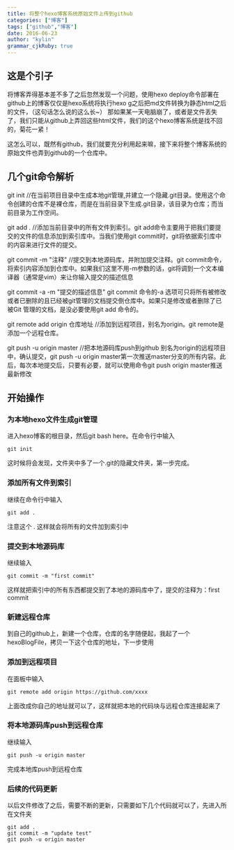```yaml
---
title: 将整个hexo博客系统原始文件上传到github
categories: ["博客"]
tags: ["github","博客"]
date: 2016-06-23
author: "kylin"
grammar_cjkRuby: true
---
```

## 这是个引子
将博客弄得基本差不多了之后忽然发现一个问题，使用hexo deploy命令部署在github上的博客仅仅是hexo系统将执行hexo g之后把md文件转换为静态html之后的文件，（这句话怎么说的这么长~） 那如果某一天电脑崩了，或者是文件丢失了，我们只能从github上弄回这些html文件，我们的这个hexo博客系统是找不回的，菊花一紧！
<!--more-->

这怎么可以，既然有github，我们就要充分利用起来嘛，接下来将整个博客系统的原始文件也弄到github的一个仓库中。

## 几个git命令解析
git init //在当前项目目录中生成本地git管理,并建立一个隐藏.git目录。使用这个命令创建的仓库不是裸仓库，而是在当前目录下生成.git目录，该目录为仓库；而当前目录为工作空间。

git add . //添加当前目录中的所有文件到索引。git add命令主要用于把我们要提交的文件的信息添加到索引库中。当我们使用git commit时，git将依据索引库中的内容来进行文件的提交。

git commit -m "注释" //提交到本地源码库，并附加提交注释。git commit命令，将索引内容添加到仓库中。如果我们这里不用-m参数的话，git将调到一个文本编译器（通常是vim）来让你输入提交的描述信息

git commit -a -m "提交的描述信息"
git commit 命令的-a 选项可只将所有被修改或者已删除的且已经被git管理的文档提交倒仓库中。如果只是修改或者删除了已被Git 管理的文档，是没必要使用git add 命令的。

git remote add origin 仓库地址 //添加到远程项目，别名为origin。git remote是添加一个远程仓库。

git push -u origin master //把本地源码库push到github 别名为origin的远程项目中，确认提交，git push -u origin master第一次推送master分支的所有内容。此后，每次本地提交后，只要有必要，就可以使用命令git push origin master推送最新修改

## 开始操作
### 为本地hexo文件生成git管理

进入hexo博客的根目录，然后git bash here。在命令行中输入

	git init
这时候将会发现，文件夹中多了一个.git的隐藏文件夹，第一步完成。

### 添加所有文件到索引

继续在命令行中输入

	git add . 
注意这个 .  这样就会将所有的文件加到索引中

### 提交到本地源码库

继续输入

	git commit -m "first commit"
这样就把索引中的所有东西都提交到了本地的源码库中了，提交的注释为：first commit

### 新建远程仓库
到自己的github上，新建一个仓库，仓库的名字随便起，我起了一个hexoBlogFile，拷贝一下这个仓库的地址，下一步使用

### 添加到远程项目
在面板中输入

	git remote add origin https://github.com/xxxx  
上面改成你自己的地址就可以了，这样就把本地的代码块与远程仓库连接起来了

### 将本地源码库push到远程仓库
继续输入

	git push -u origin master
完成本地库push到远程仓库

### 后续的代码更新
以后文件修改了之后，需要不断的更新，只需要如下几个代码就可以了，先进入所在文件夹

	git add .
	git commit -m "update test"
	git push -u origin master
